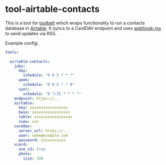 # tool-airtable-contacts

This is a tool for [toolbelt](https://github.com/charlieegan3/toolbelt) which wraps functionality to run a contacts
database in [Airtable](http://airtable.com). It syncs to a CardDAV endpoint and uses
[webhook-rss](https://github.com/charlieegan3/tool-webhook-rss) to send updates via RSS.

Example config:

```yaml
tools:
  ...
  airtable-contacts:
    jobs:
      day:
        schedule: "0 0 5 * * *"
      week:
        schedule: "0 0 5 * * 0"
      sync:
        schedule: "0 */15 * * * *"
    endpoint: https://...
    airtable:
      key: xxxxxxxxxxxxxxxxx
      base: xxxxxxxxxxxxxxxxx
      table: xxxxxxxxxxxxxxxxx
      view: xxx
    carddav:
      server_url: https://...
      user: name@example.com
      password: xxxxxxxxxxx
    vcard:
      use_v3: true
      photo:
        size: 100
```
